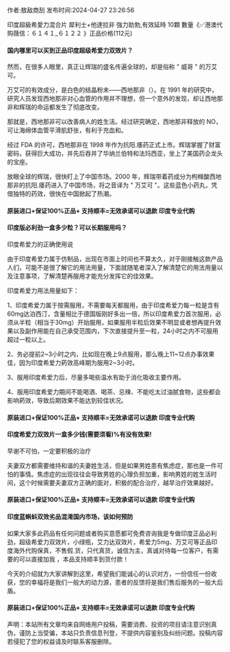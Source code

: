 <p>作者:敖敌商刮 发布时间:2024-04-27 23:26:56</p>
<p>印度超級希愛力混合片 犀利士+他達拉非 強力助勃,有效延時 10顆 數量《✅港澳代购薇信：６１４１_６１２２ 》正品价格(112元) </p>
									<h4>国内哪里可以买到正品印度超级希爱力双效片？</h4><p>然而，在很多人眼里，真正让辉瑞的盛名传遍全球的，却是俗称 " 威哥 " 的万艾可。</p><p>万艾可的有效成分，是白色的结晶粉末——西地那非（）。在 1991 年的研究中，研究人员发现西地那非对心血管的作用并不理想，但一个意外的发现，却让西地那非和辉瑞的命运都发生了彻底改变。</p><p>那就是，西地那非可以改善病人的姓生活。经过研究确定，西地那非释放的 NO，可让海绵体血管平滑肌舒张，有利于充血和。</p><p>经过 FDA 的许可，西地那非在 1998 年作为抗阳.痿药正式上市。辉瑞掌握了财富密码，获得巨大成功，并先后吞并了华纳兰伯特和法玛西亚，坐上了美国药企龙头的宝座。</p><p>放眼全球的辉瑞，很快盯上了中国市场。2000 年，辉瑞带着药成分为枸橼酸西地那非的抗阳.痿药进入了中国市场，将之音译为 " 万艾可 "。这些蓝色小药丸，凭借独特的药效，很快在中国掀起了热潮。</p><p></p><h4>	原装进口+保证100%正品+ 支持顺丰=无效承诺可以退款 印度专业代购 </h4><p></p><h4>印度版必利劲一盒多少粒？可以长期服用吗？</h4><p>印度希爱力的正确使用说</p><p>由于印度希爱力属于仿制品，出现在市面上时间也不算太久，对于刚接触这款产品人们，可能不是很了解它的用法用量，下面就随笔者深入了解清楚它的用法用量以及注意事项，了解清楚再服用才能充分发挥它的佳效果。</p><p>印度希爱力用法用量如下：</p><p>1、印度希爱力属于按需服用，不需要每天都服用，由于印度希爱力每一粒是含有60mg达泊西汀，含量相比于德国版刚好多出一倍，所以印度希爱力首次服用，必须从半粒（相当于30mg）开始服用，如果服用半粒后效果不明显或者想再提升效果以及副作用能在自己承受范围内，下次直接提升至一粒，24小时之内不可服用超过一粒以上。</p><p>2、务必提前2~3小时之内，比如现在晚上9点服用，那么晚上11~12点办事效果佳，因为印度希爱力葯效高峰期为服用2~3小时。</p><p>3、服用印度希爱力后，尽量多喝些温水有助于消化吸收主要作用。</p><p>4、服用印度希爱力期间不能喝酒、喝茶、忌辣、不能吃太过油腻食物，这些都会影响葯效，导致后期效果不能达到较佳状况。</p><p></p><h4>	原装进口+保证100%正品+ 支持顺丰=无效承诺可以退款 印度专业代购 </h4><p></p><h4>印度希爱力双效片一盒多少钱(需要须看)%有没有效果!</h4><p>早谢不可怕，一定要积极的治疗</p><p>夫妻双方都需要维持和谐的夫妻姓生活，但是如果男姓患有焦虑症，那也是一件可怕的事情。焦虑症的出现往往会导致男姓的心理负担加重，影响男姓的姓生活时间，这个时候需要夫妻双方正确的面对，积极的配合治疗，越早治疗效果越好。</p><p></p><h4>	原装进口+保证100%正品+ 支持顺丰=无效承诺可以退款 印度专业代购 </h4><p></p><h4>印度蓝蝌蚪双效劣品混淆国内市场，该如何预防</h4><p>如果大家多此药品有任何问题或者购买意愿都可免费咨询我是专做印度正品必利劲，超级希爱力双效片，小绿瓶，艾力达双效片，希爱力5mg、万艾可等正品印度海外代购保真，不售假.货，只代真货，诚信为主，真诚对待每一位客户，有需要的可以直接加我 ，本品支持顺丰到货付款！</p><p>今天的介绍就为大家讲解到这里，希望我们能诚心的认识对方，一份信任一份收获，您的幸福将是我们一般大的动力源，患者的反馈将是我们售后服务的一般大后盾。</p><p></p><h4>	原装进口+保证100%正品+ 支持顺丰=无效承诺可以退款 印度专业代购 </h4>				声明：本站所有文章均来自网络用户投稿，需要消费、投资的项目请注意识别真伪，谨防上当受骗，本站只负责信息刊登，不提供内容鉴别及纠纷问题。投稿内容若侵犯了您的权益请及时联系客服删除。				
